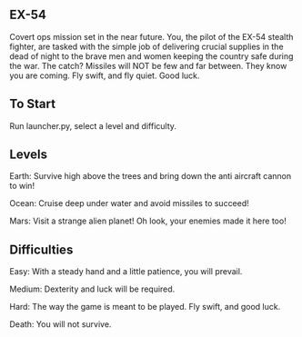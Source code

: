 EX-54
------------------------------------------
Covert ops mission set in the near future. You, the pilot of the EX-54 stealth fighter,
are tasked with the simple job of  delivering crucial supplies in the dead of night to
the brave men and women keeping the country safe during the war. The catch?
Missiles will NOT be few and far between. They know you are coming. Fly swift, and fly quiet. Good luck.

To Start
------------------------------------------
Run launcher.py, select a level and difficulty.

Levels
------------------------------------------
Earth: Survive high above the trees and bring down the anti aircraft cannon to win!

Ocean: Cruise deep under water and avoid missiles to succeed!

Mars: Visit a strange alien planet! Oh look, your enemies made it here too!

Difficulties
------------------------------------------
Easy: With a steady hand and a little patience, you will prevail.

Medium: Dexterity and luck will  be required.

Hard: The way the game is meant to be played. Fly swift, and good luck.

Death: You will not survive.
